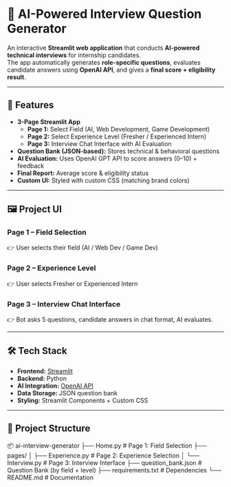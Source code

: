 # 🤖 AI-Powered Interview Question Generator

An interactive **Streamlit web application** that conducts **AI-powered technical interviews** for internship candidates.  
The app automatically generates **role-specific questions**, evaluates candidate answers using **OpenAI API**, and gives a **final score + eligibility result**.

---

## 🎯 Features
- **3-Page Streamlit App**
  - **Page 1:** Select Field (AI, Web Development, Game Development)
  - **Page 2:** Select Experience Level (Fresher / Experienced Intern)
  - **Page 3:** Interview Chat Interface with AI Evaluation
- **Question Bank (JSON-based):** Stores technical & behavioral questions
- **AI Evaluation:** Uses OpenAI GPT API to score answers (0–10) + feedback
- **Final Report:** Average score & eligibility status
- **Custom UI:** Styled with custom CSS (matching brand colors)

---

## 🖼️ Project UI
### Page 1 – Field Selection  
👉 User selects their field (AI / Web Dev / Game Dev)

### Page 2 – Experience Level  
👉 User selects Fresher or Experienced Intern

### Page 3 – Interview Chat Interface  
👉 Bot asks 5 questions, candidate answers in chat format, AI evaluates.

---

## 🛠️ Tech Stack
- **Frontend:** [Streamlit](https://streamlit.io)  
- **Backend:** Python  
- **AI Integration:** [OpenAI API](https://platform.openai.com/)  
- **Data Storage:** JSON question bank  
- **Styling:** Streamlit Components + Custom CSS  

---

## 📂 Project Structure
📦 ai-interview-generator
├── Home.py # Page 1: Field Selection
├── pages/
│ ├── Experience.py # Page 2: Experience Selection
│ └── Interview.py # Page 3: Interview Interface
├── question_bank.json # Question Bank (by field + level)
├── requirements.txt # Dependencies
└── README.md # Documentation
